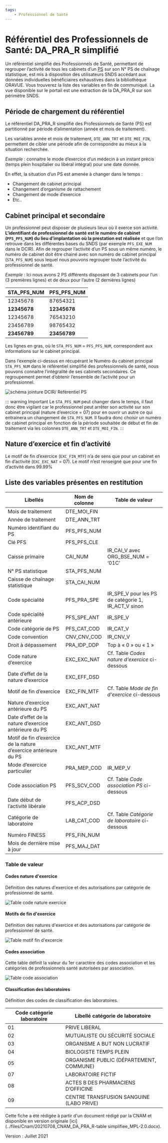 ```yaml
---
tags:
    - Professionnel de Santé
---
```


# Référentiel des Professionnels de Santé: DA\_PRA\_R simplifié
<!-- SPDX-License-Identifier: MPL-2.0 -->

<TagLinks />

Un référentiel simplifié des Professionnels de Santé, permettant de regrouper l’activité de tous les cabinets d’un [PS](../glossaire/PS.md) sur son N° PS de chaînage statistique, est mis à disposition des utilisateurs SNDS accédant aux données individuelles bénéficiaires exhaustives dans la bibliothèque ORAVUE. Vous trouverez la liste des variables en fin de communiqué. La vue disponible sur le portail est une extraction de la DA_PRA_R sur son périmètre SNDS.

## Période de chargement du référentiel

Le référentiel DA_PRA_R simplifié des Professionnels de Santé (PS) est partitionné par période d’alimentation (année et mois de traitement).

Les variables année et mois de traitement, `DTE_ANN_TRT` et `DTE_MOI_FIN`, permettent de cibler une période afin de correspondre au mieux à la situation recherchée.

*Exemple* : connaitre le mode d’exercice d’un médecin à un instant précis (temps plein hospitalier ou libéral intégral) pour une date donnée.

En effet, la situation d’un PS est amenée à changer dans le temps :
-	Changement de cabinet principal
-	Changement d’organisme de rattachement
-	Changement de mode d’exercice
-	Etc..

## Cabinet principal et secondaire

Un professionnel peut disposer de plusieurs lieux où il exerce son activité.
**L’identifiant de professionnel de santé est le numéro de cabinet (`PFS_PFS_NUM`) du lieu d’implantation où la prestation est réalisée** et que l’on retrouve dans les différentes bases du SNDS (par exemple `PFS_EXE_NUM` dans le DCIR).
Afin de regrouper l’activité d’un PS sous un même numéro, le numéro de cabinet doit être chainé avec son numéro de cabinet principal (`STA_PFS_NUM`) sous lequel nous pouvons regrouper toute l’activité du professionnel de santé.

*Exemple* : Ici nous avons 2 PS différents disposant de 3 cabinets pour l’un (3 premières lignes) et de deux pour l’autre (2 dernières lignes)

| STA_PFS_NUM  | PFS_PFS_NUM |
|--------------|-------------|
| 12345678     | 87654321    |
| **12345678** | **12345678** |
| 12345678     | 76543210    |
| 23456789     | 98765432    |
| **23456789** | **23456789** |

Les lignes en gras, où le `STA_PFS_NUM` = `PFS_PFS_NUM`, correspondent aux informations sur le cabinet principal.

Dans l’exemple ci-dessus en récupérant le Numéro du cabinet principal `STA_PFS_NUM` dans le référentiel simplifié des professionnels de santé, nous pouvons connaitre l’intégralité de ses cabinets secondaires.
Ce regroupement permet d’obtenir l’ensemble de l’activité pour un professionnel.

![schéma jointure DCIR/ Référentiel PS](../files/Cnam/20210708_CNAM_Ref-PS_MPL-2.0.png)

::: warning Important
Le `STA_PFS_NUM` peut changer dans le temps, il faut donc être vigilant car le professionnel peut arrêter son activité sur son cabinet principal (nature d’exercice = 07) pour en ouvrir un autre ce qui entrainera un changement de `STA_PFS_NUM`.
Il faudra donc choisir un numéro de cabinet principal en  fonction de la période souhaitée de début et fin de traitement via les colonnes `DTE_ANN_TRT` et `DTE_MOI_FIN`.
:::

## Nature d’exercice et fin d’activité
Le motif de fin d’exercice (`EXC_FIN_MTF`) n’a de sens que pour un cabinet en fin d’activité (`EXC_EXC_NAT` = 07). Le motif n’est renseigné que pour une fin d’activité dans 99.99%


## Liste des variables présentes en restitution

| Libellés | Nom de colonne | Table de valeur  |
|----------|----------------|------------------|
| Mois de traitement | DTE_MOI_FIN | |
| Année de traitement | DTE_ANN_TRT  | |
| Numéro identifiant du PS | PFS_PFS_NUM | |
| Clé PFS | PFS_PFS_CLE | |
| Caisse primaire | CAI_NUM | IR_CAI_V avec ORG_BSE_NUM = ‘01C’ |
| N° PS statistique  | STA_PFS_NUM    | |
| Caisse de chaînage statistique | STA_CAI_NUM | |
| Code spécialité | PFS_PRA_SPE | IR_SPE_V pour les PS de catégorie 1, IR_ACT_V sinon |
| Code spécialité antérieure | PFS_SPE_ANT | IR_SPE_V |
| Code catégorie de PS  | PFS_CAT_COD | IR_CAT_V   |
| Code convention | CNV_CNV_COD | IR_CNV_V  |
| Droit à dépassement  | PRA_IDP_DDP    | Top à « 0 » ou « 1 » |
| Code nature d’exercice  | EXC_EXC_NAT    | Cf. Table *Codes nature d'exercice* ci-dessous      |
| Date d’effet de la nature d’exercice   | EXC_EFF_DSD    |   |
| Motif de fin d’exercice  | EXC_FIN_MTF    | Cf. Table *Mode de fin d'exercice* ci-dessous       |
| Nature d’exercice antérieure du PS   | EXC_ANT_NAT    |               |
| Date d’effet de la nature d’exercice antérieure du PS   | EXC_ANT_DSD    |          |
| Motif de fin d’exercice de la nature d’exercice antérieure du PS | EXC_ANT_MTF    |  |
| Mode d’exercice particulier   | PRA_MEP_COD    | IR_MEP_V      |
| Code association PS | PFS_SCV_COD    | Cf. Table *Code association PS* ci-dessous   |
| Date début de l’activité libérale  | PFS_ACP_DSD    |           |
| Catégorie de laboratoire  | LAB_CAT_COD    | Cf. Table *Catégorie de laboratoire* ci-dessous   |
| Numéro FINESS    | PFS_FIN_NUM    |   |
| Mois de dernière mise à jour   | PFS_MAJ_DAT    |         |

### Table de valeur

#### Codes nature d'exercice
Définition des natures d'exercice et des autorisations par catégorie de professionnel de santé.

![Table code nature exercice](../files/Cnam/20210708_Cnam_Ref-PS_code-nature-ex_MPL-2.0.png)

#### Motifs de fin d'exercice
Définition des natures d'exercice et des autorisations par catégorie de professionnel de santé.

![Table motif fin d'excercie](../files/Cnam/20210708_Cnam_Ref-PS_Motif-fin-ex_MPL-2.0.png)

#### Codes association
Cette table définit la valeur du 1er caractère des codes association et les catégories de professionnels santé autorisées par association.

![Table code association](../files/Cnam/20210708_Cnam_Ref-PS_Code-association.png)

#### Classification des laboratoires
Définition des codes de classification des laboratoires.

| Code catégorie laboratoire | Libellé catégorie de laboratoire        |
|----------------------------|-----------------------------------------|
| 01                         | PRIVE LIBERAL                           |
| 02                         | MUTUALISTE OU SÉCURITÉ SOCIALE          |
| 03                         | ORGANISME A BUT NON LUCRATIF            |
| 04                         | BIOLOGISTE TEMPS PLEIN                  |
| 05                         | ORGANISME PUBLIC (DÉPARTEMENT, COMMUNE) |
| 07                         | LABORATOIRE FICTIF                      |
| 08                         | ACTES B DES PHARMACIENS D’OFFICINE      |
| 09                         | CENTRE TRANSFUSION SANGUINE (LABO PRIVE)  |


Cette fiche a été rédigée à partir d'un document rédigé par la CNAM et disponible en version originale [ici](../files/Cnam/20210708_CNAM_DA_PRA_R-table simplifiee_MPL-2.0.docx).

Version : Juillet 2021

